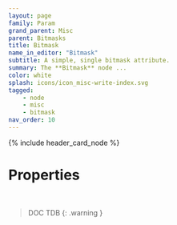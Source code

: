 ```yaml
---
layout: page
family: Param
grand_parent: Misc
parent: Bitmasks
title: Bitmask
name_in_editor: "Bitmask"
subtitle: A simple, single bitmask attribute.
summary: The **Bitmask** node ...
color: white
splash: icons/icon_misc-write-index.svg
tagged: 
    - node
    - misc
    - bitmask
nav_order: 10
---
```


{% include header_card_node %}

# Properties
<br>

> DOC TDB
{: .warning }